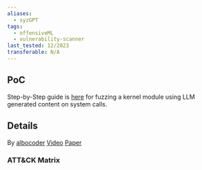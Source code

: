 ```yaml
---
aliases:
  - syzGPT
tags:
  - offensiveML
  - vulnerability-scanner
last_tested: 12/2023
transferable: N/A
---
```


## **PoC**
Step-by-Step guide is [here](https://albocoder.github.io/fuzzing/exploitation/linux%20kernel/hacking/ai/gpt/llm/2023/11/27/GPT-syzkaller.html?utm_source=tldrsec.com&utm_medium=referral&utm_campaign=tl-dr-sec-211-llms-fuzzing-navigating-the-incident-response-maze-product-security-hashicorp) for fuzzing a kernel module using LLM generated content on system calls. 

## **Details**
By [albocoder](twitter.com/albocoder)
[Video]()
[Paper](https://albocoder.github.io/fuzzing/exploitation/linux%20kernel/hacking/ai/gpt/llm/2023/11/27/GPT-syzkaller.html?utm_source=tldrsec.com&utm_medium=referral&utm_campaign=tl-dr-sec-211-llms-fuzzing-navigating-the-incident-response-maze-product-security-hashicorp) 
### ATT&CK Matrix